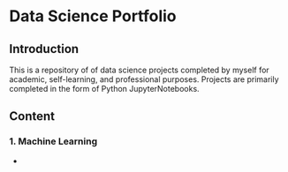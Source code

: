 # Data Science Portfolio

## Introduction
This is a repository of of data science projects completed by myself for academic, self-learning, and professional purposes. Projects are primarily completed in the form of Python JupyterNotebooks.


## Content
### 1. Machine Learning
- 
